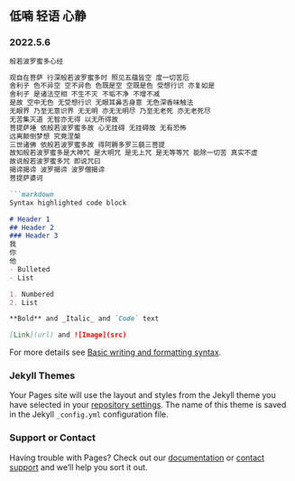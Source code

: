 ## 低喃 轻语 心静


### 2022.5.6 
```markdown
般若波罗蜜多心经

观自在菩萨 行深般若波罗蜜多时 照见五蕴皆空 度一切苦厄
舍利子 色不异空 空不异色 色既是空 空既是色 受想行识 亦复如是
舍利子 是诸法空相 不生不灭 不垢不净 不增不减
是故 空中无色 无受想行识 无眼耳鼻舌身意 无色深香味触法
无眼界 乃至无意识界 无无明 亦无无明尽 乃至无老死 亦无老死尽
无苦集灭道 无智亦无得 以无所得故
菩提萨埵 依般若波罗蜜多故 心无挂碍 无挂碍故 无有恐怖
远离颠倒梦想 究竟涅槃
三世诸佛 依般若波罗蜜多故 得阿耨多罗三藐三菩提
故知般若波罗蜜多是大神咒 是大明咒 是无上咒 是无等等咒 能除一切苦 真实不虚
故说般若波罗蜜多咒 即说咒曰
揭谛揭谛 波罗揭谛 波罗僧揭谛
菩提萨婆诃

```markdown
Syntax highlighted code block

# Header 1
## Header 2
### Header 3
我
你
他
- Bulleted
- List

1. Numbered
2. List

**Bold** and _Italic_ and `Code` text

[Link](url) and ![Image](src)
```

For more details see [Basic writing and formatting syntax](https://docs.github.com/en/github/writing-on-github/getting-started-with-writing-and-formatting-on-github/basic-writing-and-formatting-syntax).

### Jekyll Themes

Your Pages site will use the layout and styles from the Jekyll theme you have selected in your [repository settings](https://github.com/imokgood/imokgood.github.io/settings/pages). The name of this theme is saved in the Jekyll `_config.yml` configuration file.

### Support or Contact

Having trouble with Pages? Check out our [documentation](https://docs.github.com/categories/github-pages-basics/) or [contact support](https://support.github.com/contact) and we’ll help you sort it out.
